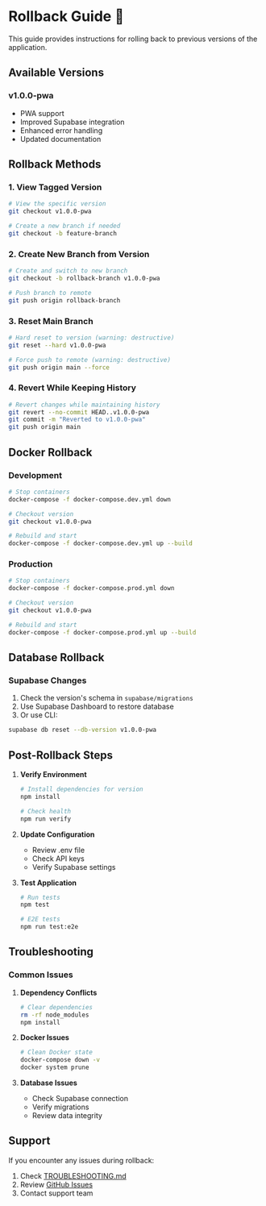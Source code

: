 # Rollback Guide 🔄

This guide provides instructions for rolling back to previous versions of the application.

## Available Versions

### v1.0.0-pwa
- PWA support
- Improved Supabase integration
- Enhanced error handling
- Updated documentation

## Rollback Methods

### 1. View Tagged Version
```bash
# View the specific version
git checkout v1.0.0-pwa

# Create a new branch if needed
git checkout -b feature-branch
```

### 2. Create New Branch from Version
```bash
# Create and switch to new branch
git checkout -b rollback-branch v1.0.0-pwa

# Push branch to remote
git push origin rollback-branch
```

### 3. Reset Main Branch
```bash
# Hard reset to version (warning: destructive)
git reset --hard v1.0.0-pwa

# Force push to remote (warning: destructive)
git push origin main --force
```

### 4. Revert While Keeping History
```bash
# Revert changes while maintaining history
git revert --no-commit HEAD..v1.0.0-pwa
git commit -m "Reverted to v1.0.0-pwa"
git push origin main
```

## Docker Rollback

### Development
```bash
# Stop containers
docker-compose -f docker-compose.dev.yml down

# Checkout version
git checkout v1.0.0-pwa

# Rebuild and start
docker-compose -f docker-compose.dev.yml up --build
```

### Production
```bash
# Stop containers
docker-compose -f docker-compose.prod.yml down

# Checkout version
git checkout v1.0.0-pwa

# Rebuild and start
docker-compose -f docker-compose.prod.yml up --build
```

## Database Rollback

### Supabase Changes
1. Check the version's schema in `supabase/migrations`
2. Use Supabase Dashboard to restore database
3. Or use CLI:
```bash
supabase db reset --db-version v1.0.0-pwa
```

## Post-Rollback Steps

1. **Verify Environment**
   ```bash
   # Install dependencies for version
   npm install
   
   # Check health
   npm run verify
   ```

2. **Update Configuration**
   - Review .env file
   - Check API keys
   - Verify Supabase settings

3. **Test Application**
   ```bash
   # Run tests
   npm test
   
   # E2E tests
   npm run test:e2e
   ```

## Troubleshooting

### Common Issues

1. **Dependency Conflicts**
   ```bash
   # Clear dependencies
   rm -rf node_modules
   npm install
   ```

2. **Docker Issues**
   ```bash
   # Clean Docker state
   docker-compose down -v
   docker system prune
   ```

3. **Database Issues**
   - Check Supabase connection
   - Verify migrations
   - Review data integrity

## Support

If you encounter any issues during rollback:
1. Check [TROUBLESHOOTING.md](./TROUBLESHOOTING.md)
2. Review [GitHub Issues](https://github.com/your-username/jobbyjob/issues)
3. Contact support team 
